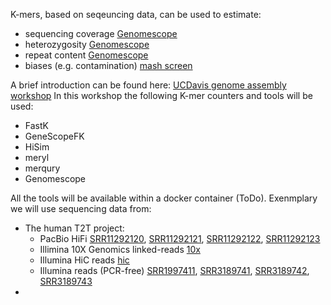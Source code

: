 

K-mers, based on seqeuncing data, can be used to estimate:
 * sequencing coverage [Genomescope](https://github.com/tbenavi1/genomescope2.0)
 * heterozygosity [Genomescope](https://github.com/tbenavi1/genomescope2.0)
 * repeat content [Genomescope](https://github.com/tbenavi1/genomescope2.0)
 * biases (e.g. contamination) [mash screen](https://github.com/marbl/Mash)

A brief introduction can be found here: [UCDavis genome assembly workshop](https://ucdavis-bioinformatics-training.github.io/2020-Genome_Assembly_Workshop/kmers/kmers)
In this workshop the following K-mer counters and tools will be used:
 * FastK
 * GeneScopeFK 
 * HiSim
 * meryl
 * merqury 
 * Genomescope 

 All the tools will be available within a docker container (ToDo). Exenmplary we will use sequencing data from:
 * The human T2T project: 
    * PacBio HiFi [SRR11292120](https://trace.ncbi.nlm.nih.gov/Traces/?view=run_browser&acc=SRR11292120&display=metadata), [SRR11292121](https://trace.ncbi.nlm.nih.gov/Traces/?view=run_browser&acc=SRR11292121&display=metadata), [SRR11292122](https://trace.ncbi.nlm.nih.gov/Traces/?view=run_browser&acc=SRR11292122&display=metadata), [SRR11292123](https://trace.ncbi.nlm.nih.gov/Traces/?view=run_browser&acc=SRR11292123&display=metadata)
    * Illimina 10X Genomics linked-reads [10x](https://github.com/marbl/CHM13/blob/master/Sequencing_data.md#10x-genomics-data)
    * Illumina HiC reads [hic](https://github.com/marbl/CHM13/blob/master/Sequencing_data.md#hi-c-data) 
    * Illumina reads (PCR-free) [SRR1997411](https://trace.ncbi.nlm.nih.gov/Traces/?view=run_browser&acc=SRR1997411&display=metadata), [SRR3189741](https://trace.ncbi.nlm.nih.gov/Traces/?view=run_browser&acc=SRR3189741&display=metadata), [SRR3189742](https://trace.ncbi.nlm.nih.gov/Traces/?view=run_browser&acc=SRR3189742&display=metadata), [SRR3189743](https://trace.ncbi.nlm.nih.gov/Traces/?view=run_browser&acc=SRR3189743&display=metadata)
 * 


